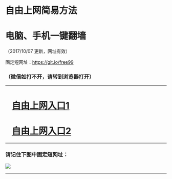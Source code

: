 ﻿# 自由上网简易方法

# 电脑、手机一键翻墙

（2017/10/07 更新，网址有效）

固定短网址：https://git.io/free99

### （微信如打不开，请转到浏览器打开）


***





# &nbsp;&nbsp; <a href="http://ft71221237.fwq-tz-1001.info/fwqtz01.html?t=100700120206 " target="_blank">自由上网入口1</a>
# &nbsp;&nbsp; <a href="http://ft2834029265.fwq-tz-1002.info/fwqtz02.html?t=100700120172 " target="_blank">自由上网入口2</a>
***

### 请记住下图中固定短网址：

<img src="https://s3-us-west-2.amazonaws.com/fwq-1001/yjfq-20170905okok.png" /> 


***

